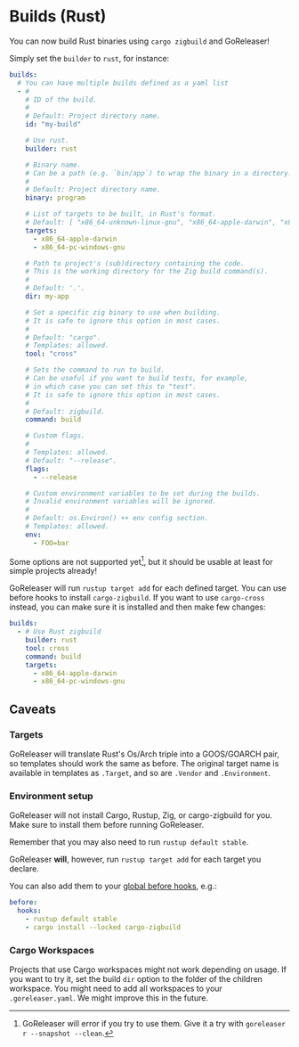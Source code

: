 # Builds (Rust)

<!-- md:version v2.5-unreleased -->

<!-- md:alpha -->

You can now build Rust binaries using `cargo zigbuild` and GoReleaser!

Simply set the `builder` to `rust`, for instance:

```yaml title=".goreleaser.yaml"
builds:
  # You can have multiple builds defined as a yaml list
  - #
    # ID of the build.
    #
    # Default: Project directory name.
    id: "my-build"

    # Use rust.
    builder: rust

    # Binary name.
    # Can be a path (e.g. `bin/app`) to wrap the binary in a directory.
    #
    # Default: Project directory name.
    binary: program

    # List of targets to be built, in Rust's format.
    # Default: [ "x86_64-unknown-linux-gnu", "x86_64-apple-darwin", "x86_64-pc-windows-gnu", "aarch64-unknown-linux-gnu", "aarch64-apple-darwin" ]
    targets:
      - x86_64-apple-darwin
      - x86_64-pc-windows-gnu

    # Path to project's (sub)directory containing the code.
    # This is the working directory for the Zig build command(s).
    #
    # Default: '.'.
    dir: my-app

    # Set a specific zig binary to use when building.
    # It is safe to ignore this option in most cases.
    #
    # Default: "cargo".
    # Templates: allowed.
    tool: "cross"

    # Sets the command to run to build.
    # Can be useful if you want to build tests, for example,
    # in which case you can set this to "test".
    # It is safe to ignore this option in most cases.
    #
    # Default: zigbuild.
    command: build

    # Custom flags.
    #
    # Templates: allowed.
    # Default: "--release".
    flags:
      - --release

    # Custom environment variables to be set during the builds.
    # Invalid environment variables will be ignored.
    #
    # Default: os.Environ() ++ env config section.
    # Templates: allowed.
    env:
      - FOO=bar
```

Some options are not supported yet[^fail], but it should be usable at least for
simple projects already!

GoReleaser will run `rustup target add` for each defined target.
You can use before hooks to install `cargo-zigbuild`.
If you want to use `cargo-cross` instead, you can make sure it is installed and
then make few changes:

```yaml title=".goreleaser.yaml"
builds:
  - # Use Rust zigbuild
    builder: rust
    tool: cross
    command: build
    targets:
      - x86_64-apple-darwin
      - x86_64-pc-windows-gnu
```

## Caveats

### Targets

GoReleaser will translate Rust's Os/Arch triple into a GOOS/GOARCH pair, so
templates should work the same as before.
The original target name is available in templates as `.Target`, and so are
`.Vendor` and `.Environment`.

### Environment setup

GoReleaser will not install Cargo, Rustup, Zig, or cargo-zigbuild for you.
Make sure to install them before running GoReleaser.

Remember that you may also need to run `rustup default stable`.

GoReleaser **will**, however, run `rustup target add` for each target you
declare.

You can also add them to your [global before hooks](./hooks.md), e.g.:

```yaml title=".goreleaser.yaml"
before:
  hooks:
    - rustup default stable
    - cargo install --locked cargo-zigbuild
```

### Cargo Workspaces

Projects that use Cargo workspaces might not work depending on usage.
If you want to try it, set the build `dir` option to the folder of the children
workspace.
You might need to add all workspaces to your `.goreleaser.yaml`.
We might improve this in the future.

[^fail]:
    GoReleaser will error if you try to use them. Give it a try with
    `goreleaser r --snapshot --clean`.
